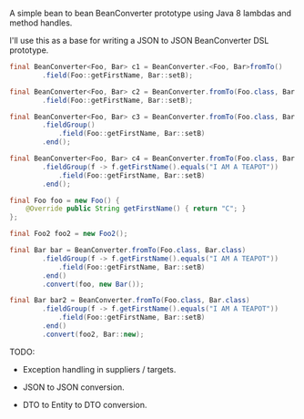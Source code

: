 A simple bean to bean BeanConverter prototype using Java 8 lambdas and method handles.

I'll use this as a base for writing a JSON to JSON BeanConverter DSL prototype.

```java
final BeanConverter<Foo, Bar> c1 = BeanConverter.<Foo, Bar>fromTo()
        .field(Foo::getFirstName, Bar::setB);

final BeanConverter<Foo, Bar> c2 = BeanConverter.fromTo(Foo.class, Bar.class)
        .field(Foo::getFirstName, Bar::setB);

final BeanConverter<Foo, Bar> c3 = BeanConverter.fromTo(Foo.class, Bar.class)
        .fieldGroup()
            .field(Foo::getFirstName, Bar::setB)
        .end();

final BeanConverter<Foo, Bar> c4 = BeanConverter.fromTo(Foo.class, Bar.class)
        .fieldGroup(f -> f.getFirstName().equals("I AM A TEAPOT"))
            .field(Foo::getFirstName, Bar::setB)
        .end();

final Foo foo = new Foo() {
    @Override public String getFirstName() { return "C"; }
};

final Foo2 foo2 = new Foo2();

final Bar bar = BeanConverter.fromTo(Foo.class, Bar.class)
        .fieldGroup(f -> f.getFirstName().equals("I AM A TEAPOT"))
            .field(Foo::getFirstName, Bar::setB)
        .end()
        .convert(foo, new Bar());

final Bar bar2 = BeanConverter.fromTo(Foo.class, Bar.class)
        .fieldGroup(f -> f.getFirstName().equals("I AM A TEAPOT"))
            .field(Foo::getFirstName, Bar::setB)
        .end()
        .convert(foo2, Bar::new);
```

TODO:

* Exception handling in suppliers / targets.

* JSON to JSON conversion.

* DTO to Entity to DTO conversion.

